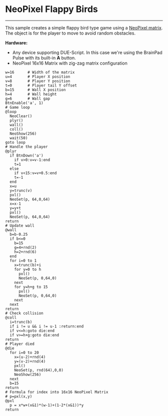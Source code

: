 # NeoPixel Flappy Birds

---

This sample creates a simple flappy bird type game using a [NeoPixel matrix](neopixel-matrix.md). The object is for the player to move to avoid random obstacles. 

**Hardware:**
- Any device supporting DUE-Script. In this case we're using the BrainPad Pulse with its built-in **A** button.
- NeoPixel 16x16 Matrix with zig-zag matrix configuration

```basic
w=16      # Width of the matrix 
u=4       # Player X position
v=8       # Player Y position
t=0       # Player tail Y offset
b=15      # Wall X position
h=4       # Wall height
g=6       # Wall gap
BtnEnable('a', 1)
# Game loop
@loop
  NeoClear()
  plyr()
  wall()
  coll()
  NeoShow(256)
  wait(50)
goto loop
# Handle the player
@plyr
  if BtnDown('a')
    if v>0:v=v-1:end
    t=1
  else
    if v<15:v=v+0.5:end
    t=-1
  end
  x=u
  y=trunc(v)
  pxl()
  NeoSet(p, 64,0,64)
  x=x-1
  y=y+t
  pxl()
  NeoSet(p, 64,0,64)
return
# Update wall
@wall
  b=b-0.25
  if b<=0
    b=15
    g=4+rnd(2)
    h=2+rnd(6)
  end
  for i=0 to 1
    x=trunc(b)+i
    for y=0 to h
      pxl()
      NeoSet(p, 0,64,0)
    next
    for y=h+g to 15
      pxl()
      NeoSet(p, 0,64,0)
    next
  next
return
# Check collision
@coll
  i=trunc(b)
  if i != u && i != u-1 :return:end
  if v<=h:goto die:end
  if v>=h+g:goto die:end
return
# Player died
@die
  for i=0 to 20
    x=(u-2)+rnd(4)
    y=(v-2)+rnd(4)
    pxl()
    NeoSet(p, rnd(64),0,0)
    NeoShow(256)
  next
  b=15
return
# Formula for index into 16x16 NeoPixel Matrix
# p=pxl(x,y)
@pxl
  p = x*w+(x&1)*(w-1)+(1-2*(x&1))*y
return
```